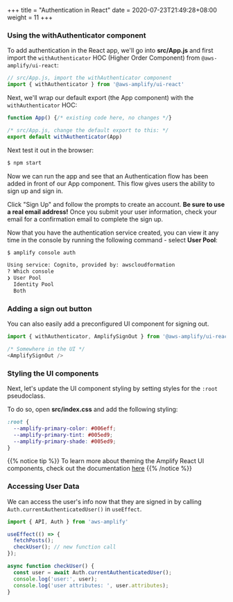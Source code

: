 +++
title = "Authentication in React"
date = 2020-07-23T21:49:28+08:00
weight = 11
+++

### Using the withAuthenticator component

To add authentication in the React app, we'll go into __src/App.js__ and first import the `withAuthenticator` HOC (Higher Order Component) from `@aws-amplify/ui-react`:

```typescript
// src/App.js, import the withAuthenticator component
import { withAuthenticator } from '@aws-amplify/ui-react'
```

Next, we'll wrap our default export (the App component) with the `withAuthenticator` HOC:

```typescript
function App() {/* existing code here, no changes */}

/* src/App.js, change the default export to this: */
export default withAuthenticator(App)
```

Next test it out in the browser:

```markdown
$ npm start
```

Now we can run the app and see that an Authentication flow has been added in front of our App component. This flow gives users the ability to sign up and sign in.

Click "Sign Up" and follow the prompts to create an account.  **Be sure to use a real email address!**  Once you submit your user information, check your email for a confirmation email to complete the sign up.

Now that you have the authentication service created, you can view it any time in the console by running the following command - select __User Pool__:

```markdown
$ amplify console auth

Using service: Cognito, provided by: awscloudformation
? Which console
❯ User Pool
  Identity Pool
  Both
```

### Adding a sign out button

You can also easily add a preconfigured UI component for signing out.

```typescript
import { withAuthenticator, AmplifySignOut } from '@aws-amplify/ui-react';

/* Somewhere in the UI */
<AmplifySignOut />
```

### Styling the UI components

Next, let's update the UI component styling by setting styles for the `:root` pseudoclass.

To do so, open __src/index.css__ and add the following styling:

```css
:root {
  --amplify-primary-color: #006eff;
  --amplify-primary-tint: #005ed9;
  --amplify-primary-shade: #005ed9;
}
```

{{% notice tip %}}
To learn more about theming the Amplify React UI components, check out the documentation [here](https://docs.amplify.aws/ui/customization/theming/q/framework/react)
{{% /notice %}}

### Accessing User Data

We can access the user's info now that they are signed in by calling `Auth.currentAuthenticatedUser()` in `useEffect`.

```typescript
import { API, Auth } from 'aws-amplify'

useEffect(() => {
  fetchPosts();
  checkUser(); // new function call
});

async function checkUser() {
  const user = await Auth.currentAuthenticatedUser();
  console.log('user:', user);
  console.log('user attributes: ', user.attributes);
}
```